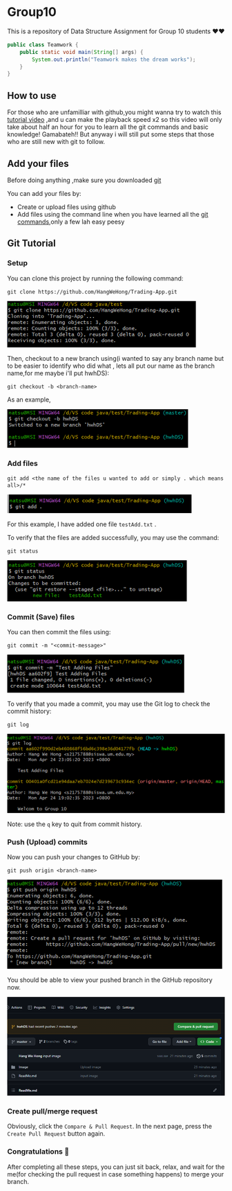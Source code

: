 # Group10

This is a repository of Data Structure Assignment for Group 10 students ❤❤

```java
public class Teamwork {
    public static void main(String[] args) {
        System.out.println("Teamwork makes the dream works");
    }
}
```

## How to use

For those who are unfamilliar with github,you might wanna try to watch this [tutorial video](https://www.youtube.com/watch?v=RGOj5yH7evk) ,and u can make the playback speed x2 so this video will only take about half an hour for you to learn all the git commands and basic knowledge! Gamabateh!! But anyway i will still put some steps that those who are still new with git to follow.

## Add your files
Before doing anything ,make sure you downloaded [git](https://www.atlassian.com/git/tutorials/install-git?section=git-for-mac-installer)

You can add your files by:

- Create or upload files using github
- Add files using the command line when you have learned all the [git commands](https://gist.github.com/gwenf/19e5748a5391929e8e938a22c8a4b3f2),only a few lah easy peesy


## Git Tutorial

### Setup

You can clone this project by running the following command:

```shell
git clone https://github.com/HangWeHong/Trading-App.git
```

![](Image/ReadMe1.png)

Then, checkout to a new branch using(i wanted to say any branch name but to be easier to identify who did what , lets all put our name as the branch name,for me maybe i'll put hwhDS):

```shell
git checkout -b <branch-name>
```

As an example,

![](Image/ReadMe2.png)


### Add files

```shell
git add <the name of the files u wanted to add or simply . which means all>/*
```

![](Image/ReadMe3.png)

For this example, I have added one file `testAdd.txt` .

To verify that the files are added successfully, you may use the command:

```shell
git status
```

![](Image/ReadMe4.png)

### Commit (Save) files

You can then commit the files using:

```shell
git commit -m "<commit-message>"
```

![](Image/ReadMe5.png)

To verify that you made a commit, you may use the Git log to check the commit history:

```shell
git log
```

![](Image/ReadMe6.png)

Note: use the `q` key to quit from commit history.

### Push (Upload) commits

Now you can push your changes to GitHub by:

```shell
git push origin <branch-name>
```

![](Image/ReadMe7.png)

You should be able to view your pushed branch in the GitHub repository now.

![](Image/ReadMe8.png)

### Create pull/merge request

Obviously, click the `Compare & Pull Request`. In the next page, press the `Create Pull Request` button again.


### Congratulations 🎉

After completing all these steps, you can just sit back, relax, and wait for the me(for checking the pull request in case something happens) to merge your branch.

